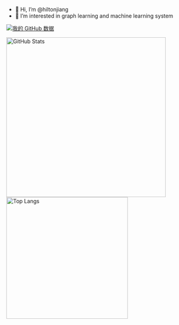 - 👋 Hi, I’m @hiltonjiang
- 👀 I’m interested in graph learning and machine learning system

[![我的 GitHub 数据](https://github-readme-stats.vercel.app/api?username=GitHub用户名)]()

<div>
  <img width=420 src="https://readme-stats-iyoahs.vercel.app/api?username=hiltonjiang&theme=gotham&count_private=true&show_icons=true&hide_border=false&hide_title=true&border_radius=10" alt="GitHub Stats" />
</div>

<div>
  <img width=320 src="https://readme-stats-iyoahs.vercel.app/api/top-langs/?username=hiltonjiang&theme=gotham&count_private&exclude_repo=Tequila-Sunrise.github.io&langs_count=10&hide=css&layout=compact&hide_border=false&hide_title=true&border_radius=10" alt="Top Langs" />
</div>

<!---
- 🌱 I’m currently learning ...
- 💞️ I’m looking to collaborate on ...
- 📫 How to reach me ...


hiltonjiang/hiltonjiang is a ✨ special ✨ repository because its `README.md` (this file) appears on your GitHub profile.
You can click the Preview link to take a look at your changes.
--->
